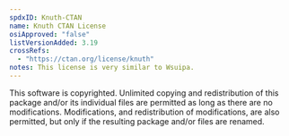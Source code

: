 ```yaml
---
spdxID: Knuth-CTAN
name: Knuth CTAN License
osiApproved: "false"
listVersionAdded: 3.19
crossRefs: 
  - "https://ctan.org/license/knuth"
notes: This license is very similar to Wsuipa.
---
```


This software is copyrighted. Unlimited copying and redistribution of this package and/or its individual files are permitted as long as there are no modifications. Modifications, and redistribution of modifications, are also permitted, but only if the resulting package and/or files are renamed.
